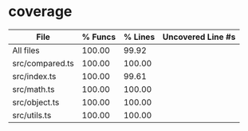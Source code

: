 # coverage

File             | % Funcs | % Lines | Uncovered Line #s
-----------------|---------|---------|-------------------
All files        |  100.00 |   99.92 |
 src/compared.ts |  100.00 |  100.00 | 
 src/index.ts    |  100.00 |   99.61 | 
 src/math.ts     |  100.00 |  100.00 | 
 src/object.ts   |  100.00 |  100.00 | 
 src/utils.ts    |  100.00 |  100.00 | 